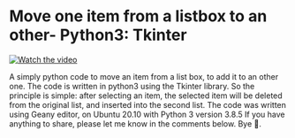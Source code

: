 # Move one item from a listbox to an other- Python3: Tkinter

[![Watch the video](https://img.youtube.com/vi/QPzQuL9mDsM/hqdefault.jpg)](https://youtu.be/QPzQuL9mDsM)

A simply python code to move an item from a list box, to add it to an other one. The code is written in python3 using the Tkinter library. So the principle is simple: after selecting an item, the selected item will be deleted from the original list, and inserted into the second list.
The code was written using Geany editor, on Ubuntu 20.10 with Python 3 version 3.8.5
If you have anything to share, please let me know in the comments below. Bye 🙂.

